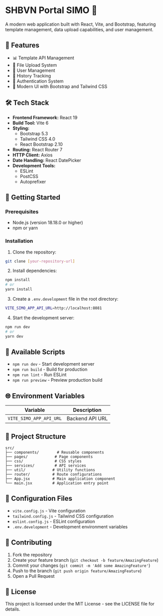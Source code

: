 # SHBVN Portal SIMO 🚀

A modern web application built with React, Vite, and Bootstrap, featuring template management, data upload capabilities, and user management.

## 🌟 Features

- 📊 Template API Management
- 📁 File Upload System
- 👥 User Management
- 📜 History Tracking
- 🔐 Authentication System
- 🎨 Modern UI with Bootstrap and Tailwind CSS

## 🛠️ Tech Stack

- **Frontend Framework:** React 19
- **Build Tool:** Vite 6
- **Styling:** 
  - Bootstrap 5.3
  - Tailwind CSS 4.0
  - React Bootstrap 2.10
- **Routing:** React Router 7
- **HTTP Client:** Axios
- **Date Handling:** React DatePicker
- **Development Tools:**
  - ESLint
  - PostCSS
  - Autoprefixer

## 🚀 Getting Started

### Prerequisites

- Node.js (version 18.18.0 or higher)
- npm or yarn

### Installation

1. Clone the repository:
```bash
git clone [your-repository-url]
```

2. Install dependencies:
```bash
npm install
# or
yarn install
```

3. Create a `.env.development` file in the root directory:
```bash
VITE_SIMO_APP_API_URL=http://localhost:8081
```

4. Start the development server:
```bash
npm run dev
# or
yarn dev
```

## 📝 Available Scripts

- `npm run dev` - Start development server
- `npm run build` - Build for production
- `npm run lint` - Run ESLint
- `npm run preview` - Preview production build

## 🌐 Environment Variables

| Variable | Description |
|----------|-------------|
| `VITE_SIMO_APP_API_URL` | Backend API URL |

## 📁 Project Structure

```
src/
├── components/        # Reusable components
├── pages/            # Page components
├── css/              # CSS styles
├── services/         # API services
├── util/            # Utility functions
├── router/          # Route configurations
├── App.jsx          # Main application component
└── main.jsx         # Application entry point
```

## 🔧 Configuration Files

- `vite.config.js` - Vite configuration
- `tailwind.config.js` - Tailwind CSS configuration
- `eslint.config.js` - ESLint configuration
- `.env.development` - Development environment variables

## 🤝 Contributing

1. Fork the repository
2. Create your feature branch (`git checkout -b feature/AmazingFeature`)
3. Commit your changes (`git commit -m 'Add some AmazingFeature'`)
4. Push to the branch (`git push origin feature/AmazingFeature`)
5. Open a Pull Request

## 📄 License

This project is licensed under the MIT License - see the LICENSE file for details.

